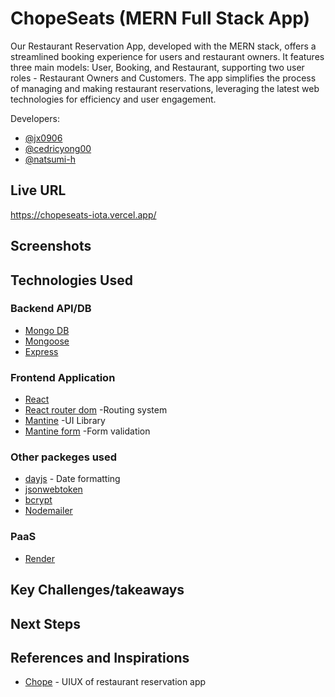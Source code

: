 # ChopeSeats (MERN Full Stack App)
Our Restaurant Reservation App, developed with the MERN stack, offers a streamlined booking experience for users and restaurant owners. It features three main models: User, Booking, and Restaurant, supporting two user roles - Restaurant Owners and Customers. The app simplifies the process of managing and making restaurant reservations, leveraging the latest web technologies for efficiency and user engagement.

Developers:
* [@jx0906](https://github.com/jx0906)
* [@cedricyong00](https://github.com/cedricyong00)
* [@natsumi-h](https://github.com/natsumi-h)

## Live URL
https://chopeseats-iota.vercel.app/

## Screenshots


## Technologies Used
### Backend API/DB
* [Mongo DB](https://www.mongodb.com/)
* [Mongoose](https://mongoosejs.com/)
* [Express](https://expressjs.com/)

### Frontend Application
* [React](https://react.dev/)
* [React router dom](https://reactrouter.com/en/main) -Routing system
* [Mantine](https://mantine.dev/) -UI Library
* [Mantine form](https://mantine.dev/form/use-form/) -Form validation

### Other packeges used
* [dayjs](https://www.npmjs.com/package/dayjs) - Date formatting
* [jsonwebtoken](https://www.npmjs.com/package/jsonwebtoken)
* [bcrypt](https://www.npmjs.com/package/bcrypt)
* [Nodemailer](https://nodemailer.com/)

### PaaS
* [Render](https://render.com/)

## Key Challenges/takeaways

## Next Steps

## References and Inspirations
* [Chope](https://www.chope.co/singapore-restaurants) - UIUX of restaurant reservation app
